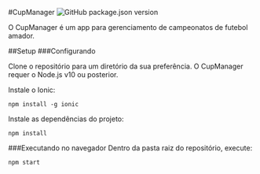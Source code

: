 #CupManager
![GitHub package.json version](https://img.shields.io/badge/version-1.1.2-brightgreen)

O CupManager é um app para gerenciamento de campeonatos de futebol amador.

##Setup
###Configurando

Clone o repositório para um diretório da sua preferência. O CupManager requer o Node.js v10 ou posterior.

Instale o Ionic:

    npm install -g ionic
Instale as dependências do projeto:

    npm install

###Executando  no navegador
Dentro da pasta raiz do repositório, execute:

    npm start

